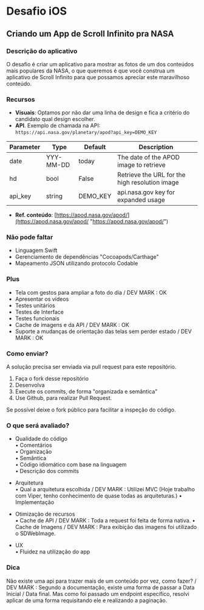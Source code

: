# Desafio iOS

## Criando um App de Scroll Infinito pra NASA

### **Descrição do aplicativo**
O desafio é criar um aplicativo para mostrar as fotos de um dos conteúdos mais populares da NASA, o que queremos é que você construa um aplicativo de Scroll Infinito para que possamos apreciar este maravilhoso conteúdo.

### **Recursos**
-   **Visuais**: Optamos  por não dar uma linha de design e fica a critério do candidato qual design escolher.
-   **API**. Exemplo de chamada na API:  `https://api.nasa.gov/planetary/apod?api_key=DEMO_KEY`

|Parameter  |Type 		|Default 	| Description |
|-----------|-----------|-----------|-----------------------------------------------|
|date		|YYY-MM-DD	|today 		|The date of the APOD image to retrieve			|
|hd			|bool		|False      |Retrieve the URL for the high resolution image |
|api_key	|string		|DEMO_KEY	|api.nasa.gov key for expanded usage			|

-   **Ref. conteúdo**: [https://apod.nasa.gov/apod/](https://apod.nasa.gov/apod/ "https://apod.nasa.gov/apod/")

### **Não pode faltar**
-   Linguagem Swift
-   Gerenciamento de dependências "Cocoapods/Carthage"
-   Mapeamento JSON utilizando protocolo Codable


### **Plus**

-   Tela com gestos para ampliar a foto do dia / DEV MARK : OK
-   Apresentar os vídeos
-   Testes unitários
-   Testes de Interface
-   Testes funcionais
-   Cache de imagens e da API / DEV MARK : OK
-   Suporte a mudanças de orientação das telas sem perder estado / DEV MARK : OK


### **Como enviar?**

A solução precisa ser enviada via pull request para este repositório.

1.  Faça o fork desse repositório
2.  Desenvolva
3.  Execute os commits, de forma "organizada e semântica"
4.  Use Github, para realizar Pull Request.

Se possível deixe o fork público para facilitar a inspeção do código.


### **O que será avaliado?**

- Qualidade do código  
• Comentários  
• Organização  
• Semântica  
• Código idiomático com base na linguagem  
• Descrição dos commits  

- Arquitetura  
• Qual a arquitetura escolhida   / DEV MARK : Utilizei MVC (Hoje trabalho com Viper, tenho conhecimento de quase todas as arquiteturas.)
• Implementação  

- Otimização de recursos  
• Cache de API / DEV MARK : Toda a request foi feita de forma nativa.
• Cache de Imagens / DEV MARK : Para exibição das imagens foi utilizado o SDWebImage.

- UX  
• Fluidez na utilização do app  


### **Dica**
Não existe uma api para trazer mais de um conteúdo por vez, como fazer? / DEV MARK : Segundo a documentação, existe uma forma de passar a Data Inicial / Data final. Mas como foi passado um endpoint específico, resolvi aplicar de uma forma requisitando ele e realizando a paginação.
